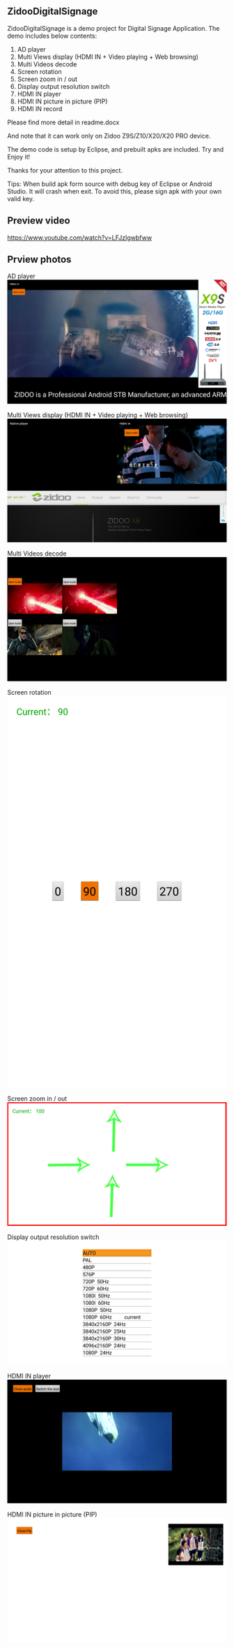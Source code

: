 

## ZidooDigitalSignage

ZidooDigitalSignage is a demo project for Digital Signage Application.
The demo includes below contents:                 

1. AD player
2. Multi Views display (HDMI IN + Video playing + Web browsing)
3. Multi Videos decode
4. Screen rotation                                
5. Screen zoom in / out
6. Display output resolution switch                
7. HDMI IN player                                  
8. HDMI IN picture in picture (PIP)
9. HDMI IN record

Please find more detail in readme.docx                         

And note that it can work only on Zidoo Z9S/Z10/X20/X20 PRO device.          

The demo code is setup by Eclipse, and prebuilt apks are included.
Try and Enjoy it!                                              

Thanks for your attention to this project. 

Tips:
    When build apk form source with debug key of Eclipse or Android Studio.
    It will crash when exit.
    To avoid this, please sign apk with your own valid key.

## Preview video
https://www.youtube.com/watch?v=LFJzIgwbfww

## Prview photos

AD player
![image](https://raw.githubusercontent.com/zidootech/ZidooDigitalSignage_v3/master/preview/ad_player.png)

Multi Views display (HDMI IN + Video playing + Web browsing)
![image](https://raw.githubusercontent.com/zidootech/ZidooDigitalSignage_v3/master/preview/hdmi_in_video_web.png)

Multi Videos decode
![image](https://raw.githubusercontent.com/zidootech/ZidooDigitalSignage_v3/master/preview/multi_video_decode.png)

Screen rotation
![image](https://raw.githubusercontent.com/zidootech/ZidooDigitalSignage_v3/master/preview/screen_rotation.png)

Screen zoom in / out
![image](https://raw.githubusercontent.com/zidootech/ZidooDigitalSignage_v3/master/preview/screen_scale.png)

Display output resolution switch
![image](https://raw.githubusercontent.com/zidootech/ZidooDigitalSignage_v3/master/preview/display_resolution.png)

HDMI IN player
![image](https://raw.githubusercontent.com/zidootech/ZidooDigitalSignage_v3/master/preview/hdmi_in_player.png)

HDMI IN picture in picture (PIP)
![image](https://raw.githubusercontent.com/zidootech/ZidooDigitalSignage_v3/master/preview/hdmi_in_pip.png)
